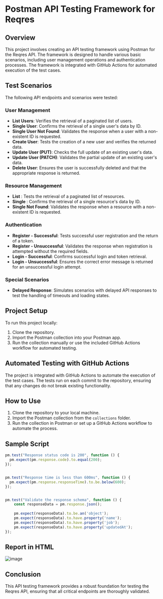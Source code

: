 # Postman API Testing Framework for Reqres

## Overview

This project involves creating an API testing framework using Postman for the Reqres API. The framework is designed to handle various basic scenarios, including user management operations and authentication processes. The framework is integrated with GitHub Actions for automated execution of the test cases.

## Test Scenarios

The following API endpoints and scenarios were tested:

### User Management
- **List Users**: Verifies the retrieval of a paginated list of users.
- **Single User**: Confirms the retrieval of a single user's data by ID.
- **Single User Not Found**: Validates the response when a user with a non-existent ID is requested.
- **Create User**: Tests the creation of a new user and verifies the returned data.
- **Update User (PUT)**: Checks the full update of an existing user's data.
- **Update User (PATCH)**: Validates the partial update of an existing user's data.
- **Delete User**: Ensures the user is successfully deleted and that the appropriate response is returned.

### Resource Management
- **List <resource>**: Tests the retrieval of a paginated list of resources.
- **Single <resource>**: Confirms the retrieval of a single resource's data by ID.
- **Single <resource> Not Found**: Validates the response when a resource with a non-existent ID is requested.

### Authentication
- **Register - Successful**: Tests successful user registration and the return of a token.
- **Register - Unsuccessful**: Validates the response when registration is attempted without the required fields.
- **Login - Successful**: Confirms successful login and token retrieval.
- **Login - Unsuccessful**: Ensures the correct error message is returned for an unsuccessful login attempt.

### Special Scenarios
- **Delayed Response**: Simulates scenarios with delayed API responses to test the handling of timeouts and loading states.

## Project Setup

To run this project locally:

1. Clone the repository.
2. Import the Postman collection into your Postman app.
3. Run the collection manually or use the included GitHub Actions workflow for automated testing.

## Automated Testing with GitHub Actions

The project is integrated with GitHub Actions to automate the execution of the test cases. The tests run on each commit to the repository, ensuring that any changes do not break existing functionality.

## How to Use

1. Clone the repository to your local machine.
2. Import the Postman collection from the `collections` folder.
3. Run the collection in Postman or set up a GitHub Actions workflow to automate the process.

## Sample Script
```js
pm.test("Response status code is 200", function () {
  pm.expect(pm.response.code).to.equal(200);
});


pm.test("Response time is less than 600ms", function () {
  pm.expect(pm.response.responseTime).to.be.below(600);
});


pm.test("Validate the response schema", function () {
    const responseData = pm.response.json();
    
    pm.expect(responseData).to.be.an('object');
    pm.expect(responseData).to.have.property('name');
    pm.expect(responseData).to.have.property('job');
    pm.expect(responseData).to.have.property('updatedAt');
});

```

## Report in HTML
![image](https://github.com/user-attachments/assets/d8d5ad14-0124-4e96-93f1-404e1fa031e1)


## Conclusion

This API testing framework provides a robust foundation for testing the Reqres API, ensuring that all critical endpoints are thoroughly validated.
